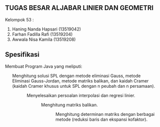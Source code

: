 ## TUGAS BESAR ALJABAR LINIER DAN GEOMETRI

Kelompok 53 :
1. Haning Nanda Hapsari (13519042)
2. Farhan Fadilla Rafi (13519204)
3. Awwala Nisa Kamila (13519208)

## Spesifikasi
Membuat Program Java yang meliputi:
<ol>Menghitung solusi SPL dengan metode eliminasi Gauss, metode Eliminasi Gauss-Jordan, metode matriks balikan, dan kaidah Cramer (kaidah Cramer khusus untuk SPL dengan n peubah dan n persamaan). <ol>
<ol>Menyelesaikan persoalan interpolasi dan regresi linier.<ol>
<ol>Menghitung matriks balikan.<ol>
<ol>Menghitung determinan matriks dengan berbagai metode (reduksi baris dan ekspansi kofaktor).<ol>
